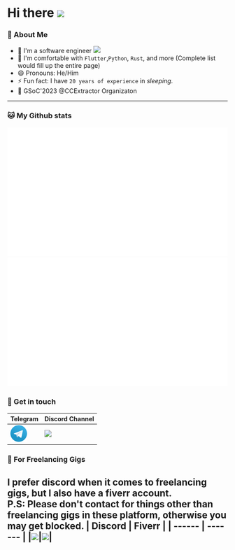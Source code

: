 # Hi there <img src="https://github.com/TheDudeThatCode/TheDudeThatCode/blob/master/Assets/Hi.gif" width="29">

### 🤵 About Me
- 🏦 I'm a software engineer
      <img src="https://media.giphy.com/media/WUlplcMpOCEmTGBtBW/giphy.gif" width="30">  
- 🤔 I'm comfortable with ```Flutter```,```Python```, ```Rust```, and more (Complete list would fill up the entire page)   
- 😄 Pronouns: He/Him  
- ⚡ Fun fact: I have `20 years of experience` in *sleeping*.
- 🙌 GSoC'2023 @CCExtractor Organizaton
---
### 🐱 My Github stats
![Github stats overview](https://github.com/prateekmedia/github-stats/blob/master/generated/overview.svg?raw=true)
![Github language stats](https://github.com/prateekmedia/github-stats/blob/master/generated/languages.svg?raw=true)

### 🙌 Get in touch
| Telegram | Discord Channel |
|   ---    |   ---    |
|[<img src="https://raw.githubusercontent.com/github/explore/80688e429a7d4ef2fca1e82350fe8e3517d3494d/topics/telegram/telegram.png" alt="Flutter" width="38">](https://t.me/prateek_media)|[<img src="https://discord.com/assets/3437c10597c1526c3dbd98c737c2bcae.svg" width="38">](https://discord.gg/8yxTWV3f)|

### 🤝 For Freelancing Gigs
I prefer discord when it comes to freelancing gigs, but I also have a fiverr account.  
P.S: Please don't contact for things other than freelancing gigs in these platform, otherwise you may get blocked.
| Discord | Fiverr |
| ------ | ------- |
|[<img src="https://discord.com/assets/3437c10597c1526c3dbd98c737c2bcae.svg" width="38">](https://discordapp.com/users/prateeksunal)|[<img src="https://user-images.githubusercontent.com/41370460/153605560-b1d89628-71c0-40ed-bcf7-7a4cae97b9a4.png" width="38">](https://www.fiverr.com/prateek_su)|
----
